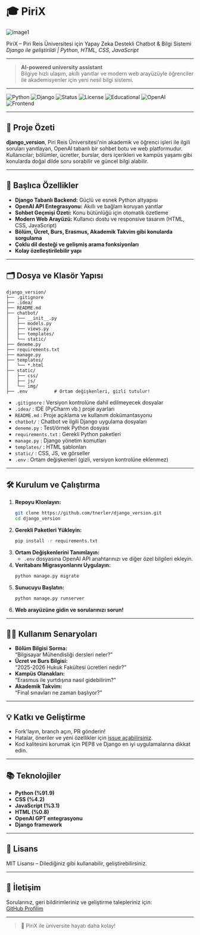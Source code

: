 # 🎓 PiriX

![image1](image1)

PiriX – Piri Reis Üniversitesi için Yapay Zeka Destekli Chatbot & Bilgi Sistemi  
*Django ile geliştirildi | Python, HTML, CSS, JavaScript*

---

> **AI-powered university assistant**  
> Bilgiye hızlı ulaşım, akıllı yanıtlar ve modern web arayüzüyle öğrenciler ile akademisyenler için yeni nesil bilgi sistemi.

---

![Python](https://img.shields.io/badge/Python-3.8%2B-blue?logo=python)
![Django](https://img.shields.io/badge/Django-4.x-darkgreen?logo=django)
![Status](https://img.shields.io/badge/Status-In%20Development-yellow)
![License](https://img.shields.io/badge/License-MIT-lightgrey)
![Educational](https://img.shields.io/badge/Use-Educational-orange)
![OpenAI](https://img.shields.io/badge/OpenAI-integrated-blueviolet?logo=openai)
![Frontend](https://img.shields.io/badge/Frontend-HTML%2FCSS%2FJS-lightblue)

---

## 📌 Proje Özeti

**django_version**, Piri Reis Üniversitesi'nin akademik ve öğrenci işleri ile ilgili soruları yanıtlayan, OpenAI tabanlı bir sohbet botu ve web platformudur.  
Kullanıcılar; bölümler, ücretler, burslar, ders içerikleri ve kampüs yaşamı gibi konularda doğal dilde soru sorabilir ve güncel bilgi alabilir.

---

## 🚀 Başlıca Özellikler

- **Django Tabanlı Backend:** Güçlü ve esnek Python altyapısı
- **OpenAI API Entegrasyonu:** Akıllı ve bağlam koruyan yanıtlar
- **Sohbet Geçmişi Özeti:** Konu bütünlüğü için otomatik özetleme
- **Modern Web Arayüzü:** Kullanıcı dostu ve responsive tasarım (HTML, CSS, JavaScript)
- **Bölüm, Ücret, Burs, Erasmus, Akademik Takvim gibi konularda sorgulama**
- **Çoklu dil desteği ve gelişmiş arama fonksiyonları**
- **Kolay özelleştirilebilir yapı**

---

## 🗂️ Dosya ve Klasör Yapısı

```
django_version/
├── .gitignore
├── .idea/
├── README.md
├── chatbot/
│   ├── __init__.py
│   ├── models.py
│   ├── views.py
│   ├── templates/
│   └── static/
├── deneme.py
├── requirements.txt
├── manage.py
├── templates/
│   └── *.html
├── static/
│   ├── css/
│   ├── js/
│   └── img/
├── .env          # Ortam değişkenleri, gizli tutulur!
```

- `.gitignore`         : Versiyon kontrolüne dahil edilmeyecek dosyalar
- `.idea/`             : IDE (PyCharm vb.) proje ayarları
- `README.md`          : Proje açıklama ve kullanım dokümantasyonu
- `chatbot/`           : Chatbot ve ilgili Django uygulama dosyaları
- `deneme.py`          : Test/örnek Python dosyası
- `requirements.txt`   : Gerekli Python paketleri
- `manage.py`          : Django yönetim komutları
- `templates/`         : HTML şablonları
- `static/`            : CSS, JS, ve görseller
- `.env`               : Ortam değişkenleri (gizli, versiyon kontrolüne eklenmez)

---

## 🛠️ Kurulum ve Çalıştırma

1. **Repoyu Klonlayın:**
   ```bash
   git clone https://github.com/tnerler/django_version.git
   cd django_version
   ```
2. **Gerekli Paketleri Yükleyin:**
   ```bash
   pip install -r requirements.txt
   ```
3. **Ortam Değişkenlerini Tanımlayın:**
   - `.env` dosyasına OpenAI API anahtarınızı ve diğer özel bilgileri ekleyin.
4. **Veritabanı Migrasyonlarını Uygulayın:**
   ```bash
   python manage.py migrate
   ```
5. **Sunucuyu Başlatın:**
   ```bash
   python manage.py runserver
   ```
6. **Web arayüzüne gidin ve sorularınızı sorun!**

---

## 👩‍💻 Kullanım Senaryoları

- **Bölüm Bilgisi Sorma:**  
  “Bilgisayar Mühendisliği dersleri neler?”
- **Ücret ve Burs Bilgisi:**  
  “2025-2026 Hukuk Fakültesi ücretleri nedir?”
- **Kampüs Olanakları:**  
  “Erasmus ile yurtdışına nasıl gidebilirim?”
- **Akademik Takvim:**  
  “Final sınavları ne zaman başlıyor?”

---

## 💡 Katkı ve Geliştirme

- Fork'layın, branch açın, PR gönderin!
- Hatalar, öneriler ve yeni özellikler için [issue açabilirsiniz](https://github.com/tnerler/django_version/issues).
- Kod kalitesini korumak için PEP8 ve Django en iyi uygulamalarına dikkat edin.

---

## 📚 Teknolojiler

- **Python (%91.9)**
- **CSS (%4.2)**
- **JavaScript (%3.1)**
- **HTML (%0.8)**
- **OpenAI GPT entegrasyonu**
- **Django framework**

---

## 📝 Lisans

MIT Lisansı – Dilediğiniz gibi kullanabilir, geliştirebilirsiniz.

---

## 📣 İletişim

Sorularınız, geri bildirimleriniz ve geliştirme talepleriniz için:  
[GitHub Profilim](https://github.com/tnerler)

---

> 🚢 PiriX ile üniversite hayatı daha kolay!
